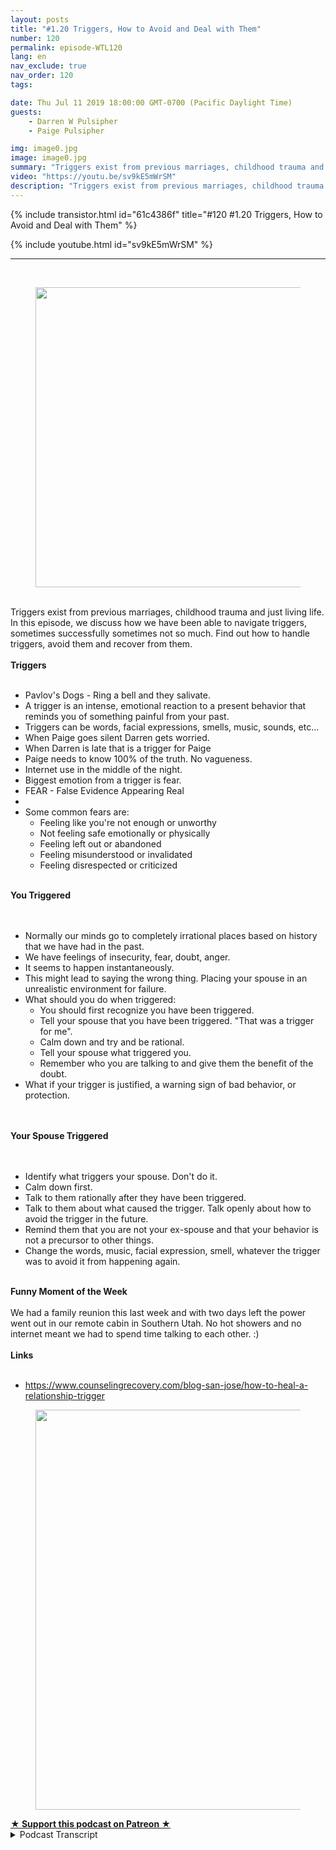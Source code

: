 ```yaml
---
layout: posts
title: "#1.20 Triggers, How to Avoid and Deal with Them"
number: 120
permalink: episode-WTL120
lang: en
nav_exclude: true
nav_order: 120
tags:

date: Thu Jul 11 2019 18:00:00 GMT-0700 (Pacific Daylight Time)
guests:
    - Darren W Pulsipher
    - Paige Pulsipher

img: image0.jpg
image: image0.jpg
summary: "Triggers exist from previous marriages, childhood trauma and just living life. In this episode, we discuss how we have been able to navigate triggers, sometimes successfully sometimes not so much. Find out how to handle triggers, avoid them and recover from them."
video: "https://youtu.be/sv9kE5mWrSM"
description: "Triggers exist from previous marriages, childhood trauma and just living life. In this episode, we discuss how we have been able to navigate triggers, sometimes successfully sometimes not so much. Find out how to handle triggers, avoid them and recover from them."
---
```


<div>
{% include transistor.html id="61c4386f" title="#120 #1.20 Triggers, How to Avoid and Deal with Them" %}

{% include youtube.html id="sv9kE5mWrSM" %}
</div>

---

<html><head></head><body><div><br><figure data-trix-attachment="{&quot;contentType&quot;:&quot;image&quot;,&quot;height&quot;:480,&quot;url&quot;:&quot;https://lh3.googleusercontent.com/-B706CvRNRaI/XSaj9T6M1RI/AAAAAAAFBI0/hbrl7nbfILAWe_fBokLkd8dbCxzKHRpqACK8BGAs/s640/2019-07-10.jpg&quot;,&quot;width&quot;:640}" data-trix-content-type="image" class="attachment attachment--preview"><img src="./image0.jpg" width="640" height="480"><figcaption class="attachment__caption"></figcaption></figure></div><div><br></div><div>Triggers exist from previous marriages, childhood trauma and just living life. In this episode, we discuss how we have been able to navigate triggers, sometimes successfully sometimes not so much. Find out how to handle triggers, avoid them and recover from them.</div><div><strong><br>Triggers<br></strong><br></div><ul><li>Pavlov's Dogs - Ring a bell and they salivate.</li><li>A trigger is an intense, emotional reaction to a present behavior that reminds you of something painful from your past.&nbsp;</li><li>Triggers can be words, facial expressions, smells, music, sounds, etc...</li><li>When Paige goes silent Darren gets worried.</li><li>When Darren is late that is a trigger for Paige</li><li>Paige needs to know 100% of the truth. No vagueness.</li><li>Internet use in the middle of the night.</li><li>Biggest emotion from a trigger is fear.</li><li>FEAR - False Evidence Appearing Real</li><li><br></li><li>Some common fears are:<ul><li>Feeling like you're not enough or unworthy</li><li>Not feeling safe emotionally or physically</li><li>Feeling left out or abandoned</li><li>Feeling misunderstood or invalidated</li><li>Feeling disrespected or criticized</li></ul></li></ul><div><strong><br>You Triggered<br></strong><br></div><div><br></div><ul><li>Normally our minds go to completely irrational places based on history that we have had in the past.</li><li>We have feelings of insecurity, fear, doubt, anger.</li><li>It seems to happen instantaneously.</li><li>This might lead to saying the wrong thing. Placing your spouse in an unrealistic environment for failure.</li><li>What should you do when triggered:<ul><li>You should first recognize you have been triggered.&nbsp;</li><li>Tell your spouse that you have been triggered. "That was a trigger for me".</li><li>Calm down and try and be rational.</li><li>Tell your spouse what triggered you.</li><li>Remember who you are talking to and give them the benefit of the doubt.</li></ul></li><li>What if your trigger is justified, a warning sign of bad behavior, or protection.</li></ul><div><br></div><div><strong><br>Your Spouse Triggered<br></strong><br></div><div><br></div><ul><li>Identify what triggers your spouse. Don't do it.</li><li>Calm down first.</li><li>Talk to them rationally after they have been triggered.</li><li>Talk to them about what caused the trigger. Talk openly about how to avoid the trigger in the future.</li><li>Remind them that you are not your ex-spouse and that your behavior is not a precursor to other things.</li><li>Change the words, music, facial expression, smell, whatever the trigger was to avoid it from happening again.</li></ul><div><strong><br>Funny Moment of the Week<br></strong><br></div><div>We had a family reunion this last week and with two days left the power went out in our remote cabin in Southern Utah. No hot showers and no internet meant we had to spend time talking to each other. :)&nbsp;</div><div><strong><br>Links<br></strong><br></div><ul><li><a href="https://www.counselingrecovery.com/blog-san-jose/how-to-heal-a-relationship-trigger">https://www.counselingrecovery.com/blog-san-jose/how-to-heal-a-relationship-trigger</a></li></ul><div><figure data-trix-attachment="{&quot;contentType&quot;:&quot;image&quot;,&quot;height&quot;:640,&quot;url&quot;:&quot;https://lh3.googleusercontent.com/-C3LGcEWXi8U/XSaif0NTQuI/AAAAAAABZww/YMx3QFACuXkUNQ1bUlUey0GrZVm1Cj4PwCK8BGAs/s640/2019-07-10.jpg&quot;,&quot;width&quot;:480}" data-trix-content-type="image" class="attachment attachment--preview"><img src="./image1.jpg" width="480" height="640"><figcaption class="attachment__caption"></figcaption></figure></div>
<strong>
  <a href="https://www.patreon.com/wheresthelemonade" target="_donate" rel="payment" title="★ Support this podcast on Patreon ★">★ Support this podcast on Patreon ★</a>
</strong></body></html>

<details>
<summary> Podcast Transcript </summary>

<p></p>

</details>
